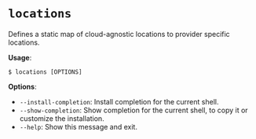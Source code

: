 # `locations`

Defines a static map of cloud-agnostic locations to provider specific locations.

**Usage**:

```console
$ locations [OPTIONS]
```

**Options**:

* `--install-completion`: Install completion for the current shell.
* `--show-completion`: Show completion for the current shell, to copy it or customize the installation.
* `--help`: Show this message and exit.

